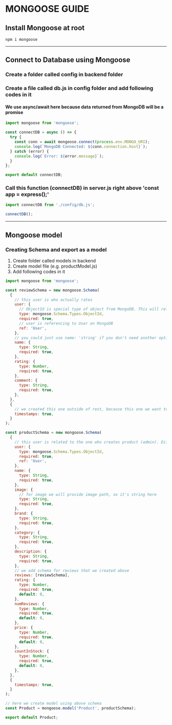 # MONGOOSE GUIDE

## Install Mongoose at root
`npm i mongoose`

---

## Connect to Database using Mongoose

### Create a folder called config in backend folder

### Create a file called db.js in config folder and add following codes in it
#### We use async/await here because data returned from MongoDB will be a promise
```js
import mongoose from 'mongoose';

const connectDB = async () => {
  try {
    const conn = await mongoose.connect(process.env.MONGO_URI);
    console.log(`MongoDB Connected: ${conn.connection.host}`);
  } catch (error) {
    console.log(`Error: ${error.message}`);
  }
};

export default connectDB;
```

### Call this function (connectDB) in server.js right above 'const app = express();'
```js
import connectDB from './config/db.js';

connectDB();
```

---

## Mongoose model

### Creating Schema and export as a model

1. Create folder called models in backend
2. Create model file (e.g. productModel.js)
3. Add following codes in it
```js
import mongoose from 'mongoose';

const reviewSchema = new mongoose.Schema(
  {
    // this user is who actually rates
    user: {
      // ObjectId is special type of object from MongoDB. This will relate user id to a product
      type: mongoose.Schema.Types.ObjectId,
      required: true,
      // user is referencing to User on MongoDB
      ref: 'User',
    },
    // you could just use name: 'string' if you don't need another options in it
    name: {
      type: String,
      required: true,
    },
    rating: {
      type: Number,
      required: true,
    },
    comment: {
      type: String,
      required: true,
    },
  },
  {
    // we created this one outside of rest, because this one we want to create automatically when we create a product. This will add created_at
    timestamps: true,
  }
);

const productSchema = new mongoose.Schema(
  {
    // this user is related to the one who creates product (admin). Different than above user
    user: {
      type: mongoose.Schema.Types.ObjectId,
      required: true,
      ref: 'User',
    },
    name: {
      type: String,
      required: true,
    },
    image: {
      // for image we will provide image path, so it's string here
      type: String,
      required: true,
    },
    brand: {
      type: String,
      required: true,
    },
    category: {
      type: String,
      required: true,
    },
    description: {
      type: String,
      required: true,
    },
    // we add schema for reviews that we created above
    reviews: [reviewSchema],
    rating: {
      type: Number,
      required: true,
      default: 0,
    },
    numReviews: {
      type: Number,
      required: true,
      default: 0,
    },
    price: {
      type: Number,
      required: true,
      default: 0,
    },
    countInStock: {
      type: Number,
      required: true,
      default: 0,
    },
  },
  {
    timestamps: true,
  }
);

// here we create model using above schema
const Product = mongoose.model('Product', productSchema);

export default Product;
```